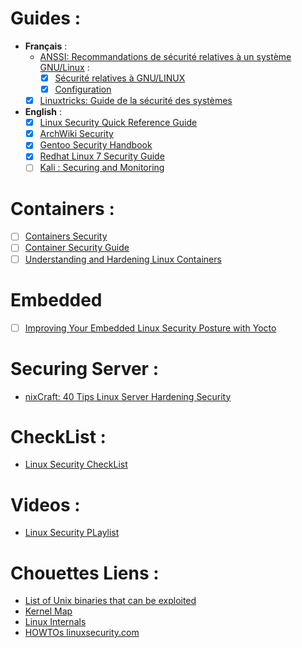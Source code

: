 # Guides :
- **Français** :
    * [ANSSI: Recommandations de sécurité relatives à un système GNU/Linux](https://www.ssi.gouv.fr/guide/recommandations-de-securite-relatives-a-un-systeme-gnulinux/) :
      + [x] [Sécurité relatives à GNU/LINUX](https://www.ssi.gouv.fr/uploads/IMG/pdf/NP_Linux_NoteTech_1_1.pdf)
      + [x] [Configuration](https://www.ssi.gouv.fr/uploads/2015/10/NP_Linux_Configuration.pdf)
    * [x] [Linuxtricks: Guide de la sécurité des systèmes](https://www.linuxtricks.fr/wiki/guide-de-la-securite-des-systemes)

 - **English** :
    * [x] [Linux Security Quick Reference Guide](https://github.com/naf3a/notes/blob/master/Linux/Linux%20Security%20Quick%20Reference%20Guide.pdf)
    * [x] [ArchWiki Security](https://wiki.archlinux.org/index.php/security)
    * [x] [Gentoo Security Handbook](https://wiki.gentoo.org/wiki/Security_Handbook)
    * [x] [Redhat Linux 7 Security Guide](https://access.redhat.com/documentation/en-us/red_hat_enterprise_linux/7/html/security_guide/index)
    * [ ] [Kali : Securing and Monitoring](https://kali.training/lessons/7-securing-and-monitoring-kali/)

# Containers :
- [ ] [Containers Security](https://linuxcontainers.org/lxc/security/)
- [ ] [Container Security Guide](https://access.redhat.com/documentation/en-us/red_hat_enterprise_linux_atomic_host/7/html/container_security_guide/index)
- [ ] [Understanding and Hardening Linux Containers](https://www.nccgroup.trust/us/our-research/understanding-and-hardening-linux-containers/)

# Embedded
- [ ] [Improving Your Embedded Linux Security Posture with Yocto](https://www.nccgroup.trust/us/our-research/improving-your-embedded-linux-security-posture-with-yocto/)

# Securing Server :
- [nixCraft: 40 Tips Linux Server Hardening Security](https://www.cyberciti.biz/tips/linux-security.html)

# CheckList :
- [Linux Security CheckList](https://www.ucd.ie/t4cms/UCD%20Linux%20Security%20Checklist.pdf)

# Videos :
- [Linux Security PLaylist](https://www.youtube.com/playlist?list=PLAcZG2tMJuWT67HWWpUpp9OVdXpMVvdTa)

# Chouettes Liens :
- [List of Unix binaries that can be exploited](https://gtfobins.github.io/#)
- [Kernel Map](http://www.makelinux.net/kernel_map/)
- [Linux Internals](https://github.com/rmusser01/Infosec_Reference/blob/master/Draft/sysinternals.md#linux-internals)
- [HOWTOs linuxsecurity.com](http://www.linuxsecurity.com/content/section/9/161/)
